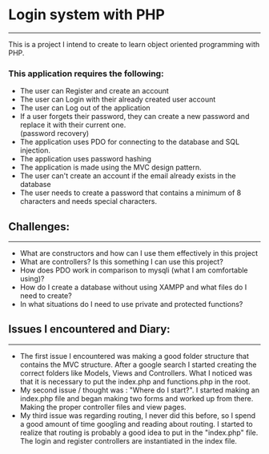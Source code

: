 <h1>Login system with PHP</h1>
<hr>
<p>This is a project I intend to create to learn object oriented programming with PHP.</p>

<h3>This application requires the following:</h3>

<ul>
    <li>The user can Register and create an account </li>
    <li>The user can Login with their already created user account </li>
    <li>The user can Log out of the application</li>
    <li>If a user forgets their password, they can create a new password and replace it with their current one. <br>(password recovery)</li>
    <li>The application uses PDO for connecting to the database and SQL injection.</li>
    <li>The application uses password hashing</li>
    <li>The application is made using the MVC design pattern.</li>
    <li>The user can't create an account if the email already exists in the database</li>
    <li>The user needs to create a password that contains a minimum of 8 characters and needs special characters.</li>
</ul>

<h2>Challenges:</h2>
<hr>

<ul>
    <li>What are constructors and how can I use them effectively in this project</li>
    <li>What are controllers? Is this something I can use this project?</li>
    <li>How does PDO work in comparison to mysqli (what I am comfortable using)?</li>
    <li>How do I create a database without using XAMPP and what files do I need to create?</li>
    <li>In what situations do I need to use private and protected functions?</li>
</ul>

<h2>Issues I encountered and Diary: </h2>
<hr>
<ul>
    <li>The first issue I encountered was making a good folder structure that contains the MVC structure. After a google search I started creating the correct folders like Models, Views and Controllers. What I noticed was that it is necessary to put the index.php and functions.php in the root.</li>
    <li>My second issue / thought was : "Where do I start?". I started making an index.php file and began making two forms and worked up from there. Making the proper controller files and view pages.</li>
    <li>My third issue was regarding routing, I never did this before, so I spend a good amount of time googling and reading about routing. I started to realize that routing is probably a good idea to put in the "index.php" file. The login and register controllers are instantiated in the index file.</li></ul>
